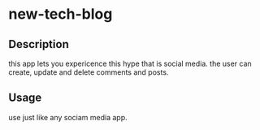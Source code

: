 # new-tech-blog

## Description
this app lets you expericence this hype that is social media. the user can create, update and delete comments and posts.


## Usage
use just like any sociam media app.

